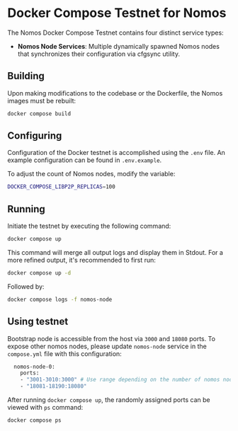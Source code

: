 # Docker Compose Testnet for Nomos

The Nomos Docker Compose Testnet contains four distinct service types:

- **Nomos Node Services**: Multiple dynamically spawned Nomos nodes that synchronizes their configuration via cfgsync utility.

## Building

Upon making modifications to the codebase or the Dockerfile, the Nomos images must be rebuilt:

```bash
docker compose build
```

## Configuring

Configuration of the Docker testnet is accomplished using the `.env` file. An example configuration can be found in `.env.example`.

To adjust the count of Nomos nodes, modify the variable:

```bash
DOCKER_COMPOSE_LIBP2P_REPLICAS=100
```

## Running

Initiate the testnet by executing the following command:

```bash
docker compose up
```

This command will merge all output logs and display them in Stdout. For a more refined output, it's recommended to first run:

```bash
docker compose up -d
```

Followed by:

```bash
docker compose logs -f nomos-node
```

## Using testnet

Bootstrap node is accessible from the host via `3000` and `18080` ports. To expose other nomos nodes, please update `nomos-node` service in the `compose.yml` file with this configuration:

```bash
  nomos-node-0:
    ports:
    - "3001-3010:3000" # Use range depending on the number of nomos node replicas.
    - "18081-18190:18080"
```

After running `docker compose up`, the randomly assigned ports can be viewed with `ps` command:

```bash
docker compose ps 
```
